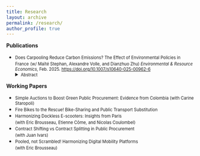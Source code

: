 ```yaml
---
title: Research
layout: archive
permalink: /research/
author_profile: true
---
```


**Publications**

* <span style="font-size: 0.8em;">Does Carpooling Reduce Carbon Emissions? The Effect of Environmental Policies in France</span>
  <span style="font-size: 0.8em;">(w/ Maïté Stephan, Alexandre Volle, and Dianzhuo Zhu) *Environmental & Resource Economics*, Feb. 2025. <a href="https://doi.org/10.1007/s10640-025-00962-6" title="DOI"> https://doi.org/10.1007/s10640-025-00962-6 </a>  </span>
  <!-- Adding a small inline style to reduce space before the abstract -->
  <div style="margin-top: -2.5px;"></div>
  <details>
  <summary><span style="font-size: 0.8em;">Abstract</span></summary>
   <span style="font-size: 0.7em;">Road transportation is among the most carbon-intensive sectors in the economy, underscoring the urgent need for strategies to meet climate objectives. Carpooling has emerged as a promising solution for carbon mitigation. However, by making car travel more attractive, carpooling may lead to ambiguous environmental outcomes. This study evaluates carpooling’s potential to mitigate carbon emissions and explores various strategies to enhance its environmental benefits. A key focus of this research is the vehicle occupancy rate, which we define as a robust metric for assessing carpooling’s carbon mitigation potential. This metric is reliable as it accounts for travelers’ preferences for alternative transport modes. We also analyze how policies that impact monetary trip costs influence carpooling adoption. Using a unique database from France’s leading carpooling platform, we show that increasing monetary trip costs through carbon pricing boosts both carpooling demand and supply, while improving occupancy rates. Furthermore, we find that novice users are particularly sensitive to fluctuations in monetary trip costs. In addition to this policy, we explore the effect of encouraging drivers to transition into passengers. Our results suggest that this strategy holds significant potential for further reducing carbon emissions. The insights from this study are crucial for policymakers seeking to design more effective strategies for reducing vehicle emissions and achieving climate targets.</span>
  </details>



**Working Papers**

* <span style="font-size: 0.8em;">Simple Auctions to Boost Green Public Procurement: Evidence from Colombia (with Carine Staropoli)</span>
* <span style="font-size: 0.8em;">Fire Bikes to the Rescue! Bike-Sharing and Public Transport Substitution</span>
* <span style="font-size: 0.8em;">Harmonizing Dockless E-scooters: Insights from Paris</span> \
  <span style="font-size: 0.8em;">(with Eric Brousseau, Etienne Côme, and Nicolas Coulombel)</span>
* <span style="font-size: 0.8em;">Contract Shifting vs Contract Splitting in Public Procurement</span> \
  <span style="font-size: 0.8em;">(with Juan Ivars)</span>
* <span style="font-size: 0.8em;">Pooled, not Scrambled! Harmonizing Digital Mobility Platforms</span> \
  <span style="font-size: 0.8em;">(with Eric Brousseau)</span>
